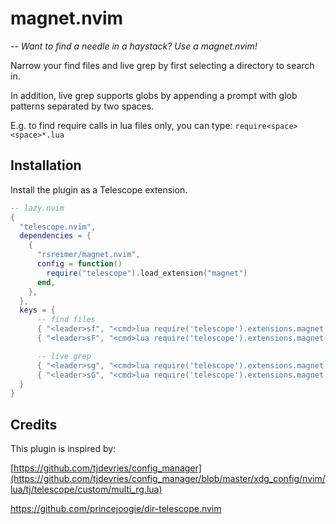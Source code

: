 # magnet.nvim

_-- Want to find a needle in a haystack? Use a magnet.nvim!_

Narrow your find files and live grep by first selecting a directory to search in.

In addition, live grep supports globs by appending a prompt with glob patterns separated by two spaces.

E.g. to find require calls in lua files only, you can type:
`require<space><space>*.lua`

## Installation

Install the plugin as a Telescope extension.

```lua
-- lazy.nvim
{
  "telescope.nvim",
  dependencies = {
    {
      "rsreimer/magnet.nvim",
      config = function()
        require("telescope").load_extension("magnet")
      end,
    },
  },
  keys = {
      -- find files
      { "<leader>sf", "<cmd>lua require('telescope').extensions.magnet.find_file()<cr>", desc = "Find Files" },
      { "<leader>sF", "<cmd>lua require('telescope').extensions.magnet.find_file({ pick_dir = true })<cr>", desc = "Find Files in Directory" },

      -- live grep
      { "<leader>sg", "<cmd>lua require('telescope').extensions.magnet.find_text()<cr>", desc = "Grep" },
      { "<leader>sG", "<cmd>lua require('telescope').extensions.magnet.find_text({ pick_dir = true })<cr>", desc = "Grep in Directory" },
  }
}
```

## Credits

This plugin is inspired by:

[https://github.com/tjdevries/config_manager](https://github.com/tjdevries/config_manager/blob/master/xdg_config/nvim/lua/tj/telescope/custom/multi_rg.lua)

https://github.com/princejoogie/dir-telescope.nvim
